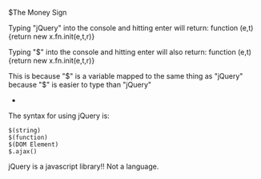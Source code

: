 $The Money Sign

Typing "jQuery" into the console and hitting enter will return: function (e,t){return new x.fn.init(e,t,r)}

Typing "$" into the console and hitting enter will also return: function (e,t){return new x.fn.init(e,t,r)}

This is because "$" is a variable mapped to the same thing as "jQuery" because "$" is easier to type than "jQuery"

-

The syntax for using jQuery is:

```
$(string)
$(function)
$(DOM Element)
$.ajax()
```

jQuery is a javascript library!! Not a language.
